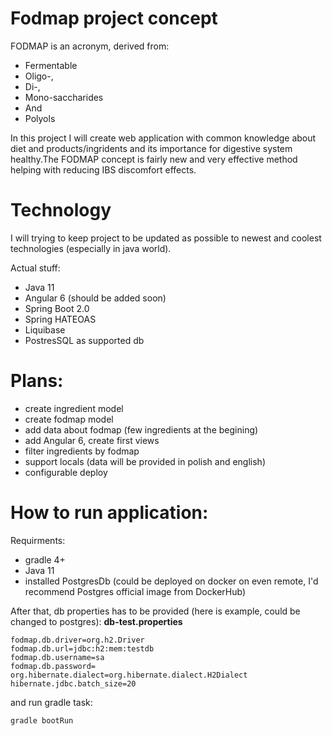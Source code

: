 # Fodmap project concept

FODMAP is an acronym, derived from:

- Fermentable 
- Oligo-,
- Di-,
- Mono-saccharides 
- And 
- Polyols

In this project I will create web application with common knowledge about diet and products/ingridents and its importance for digestive system
healthy.The FODMAP concept is fairly new and very effective method helping with reducing IBS discomfort effects.

# Technology

I will trying to keep project to be updated as possible to newest and coolest technologies (especially in java world).

Actual stuff:

- Java 11
- Angular 6 (should be added soon)
- Spring Boot 2.0
- Spring HATEOAS
- Liquibase
- PostresSQL as supported db

# Plans:

- create ingredient model
- create fodmap model
- add data about fodmap (few ingredients at the begining)
- add Angular 6, create first views
- filter ingredients by fodmap
- support locals (data will be provided in polish and english)
- configurable deploy

# How to run application:

Requirments:
- gradle 4+
- Java 11
- installed PostgresDb (could be deployed on docker on even remote, I'd recommend Postgres official image from DockerHub)

After that, db properties has to be provided (here is example, could be changed to postgres):
**db-test.properties**
```
fodmap.db.driver=org.h2.Driver
fodmap.db.url=jdbc:h2:mem:testdb
fodmap.db.username=sa
fodmap.db.password=
org.hibernate.dialect=org.hibernate.dialect.H2Dialect
hibernate.jdbc.batch_size=20
```

and run gradle task:

```gradle bootRun```


